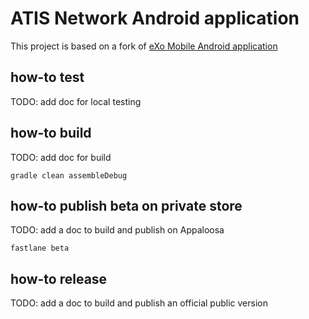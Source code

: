 # ATIS Network Android application

This project is based on a fork of [eXo Mobile Android application](https://github.com/exoplatform/exo-android/)
## how-to test

TODO: add doc for local testing

## how-to build

TODO: add doc for build

    gradle clean assembleDebug

## how-to publish beta on private store

TODO: add a doc to build and publish on Appaloosa

    fastlane beta

## how-to release

TODO: add a doc to build and publish an official public version

